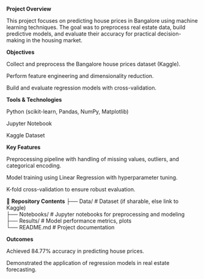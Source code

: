 **Project Overview**

This project focuses on predicting house prices in Bangalore using machine learning techniques. The goal was to preprocess real estate data, build predictive models, and evaluate their accuracy for practical decision-making in the housing market.

**Objectives**

Collect and preprocess the Bangalore house prices dataset (Kaggle).

Perform feature engineering and dimensionality reduction.

Build and evaluate regression models with cross-validation.

**Tools & Technologies**

Python (scikit-learn, Pandas, NumPy, Matplotlib)

Jupyter Notebook

Kaggle Dataset

**Key Features**

Preprocessing pipeline with handling of missing values, outliers, and categorical encoding.

Model training using Linear Regression with hyperparameter tuning.

K-fold cross-validation to ensure robust evaluation.

📂 **Repository Contents**
├── Data/                  # Dataset (if sharable, else link to Kaggle)  
├── Notebooks/             # Jupyter notebooks for preprocessing and modeling  
├── Results/               # Model performance metrics, plots  
└── README.md              # Project documentation  

 **Outcomes**

Achieved 84.77% accuracy in predicting house prices.

Demonstrated the application of regression models in real estate forecasting.
